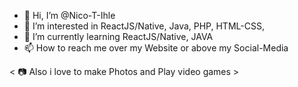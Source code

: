 - 👋 Hi, I’m @Nico-T-Ihle
- 👀 I’m interested in ReactJS/Native, Java, PHP, HTML-CSS, 
- 🌱 I’m currently learning ReactJS/Native, JAVA
- 📫 How to reach me over my Website or above my Social-Media
 
 < 📷 Also i love to make Photos and Play video games >

<!---
Nico-T-Ihle/Nico-T-Ihle is a ✨ special ✨ repository because its `README.md` (this file) appears on your GitHub profile.
You can click the Preview link to take a look at your changes.
--->
